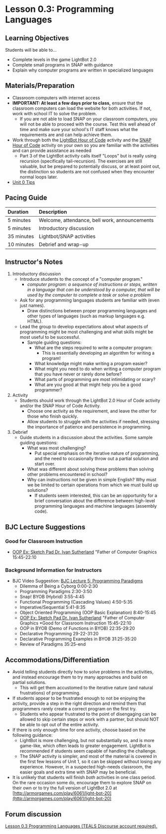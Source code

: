 # Lesson 0.3: Programming Languages

## Learning Objectives

Students will be able to...

* Complete levels in the game LightBot 2.0
* Complete small programs in SNAP with guidance
* Explain why computer programs are written in specialized languages

## Materials/Preparation

* Classroom computers with internet access
* **IMPORTANT: At least a few days prior to class,** ensure that the classroom computers can load the website for both activities.  If not, work with school IT to solve the problem.
  * If you are not able to load SNAP on your classroom computers, you will not be able to proceed with the course.  Test this well ahead of time and make sure your school's IT staff knows what the requirements are and can help achieve them.
* Work through both the [LightBot Hour of Code](http://lightbot.com/hour-of-code.html) activity and the [SNAP Hour of Code](https://bjc.edc.org/hourofcode/#1) activity on your own so you are familiar with the activities and can provide assistance as needed
  * Part 3 of the LightBot activity calls itself "Loops" but is really using recursion \(specifically tail-recursion\). The exercises are still valuable, but be prepared to potentially discuss, or at least point out, the distinction so students are not confused when they encounter normal loops later.
* [Unit 0 Tips](https://github.com/doingweb/introduction-to-computer-science/tree/2be097d7d27009602b7796d96f71602e46923ac4/unit_0_tips.md)

## Pacing Guide

| Duration | Description |
| :--- | :--- |
| 5 minutes | Welcome, attendance, bell work, announcements |
| 5 minutes | Introductory discussion |
| 35 minutes | Lightbot/SNAP activities |
| 10 minutes | Debrief and wrap-up |

## Instructor's Notes

1. Introductory discussion
   * Introduce students to the concept of a "computer program."
     * _computer program: a sequence of instructions or steps, written in a language that can be understood by a computer, that will be used by the computer to complete a task or solve a problem_
   * Ask for any programming languages students are familiar with \(even just names\).
     * Draw distinctions between proper programming languages and other types of languages \(such as markup languages e.g. HTML\).
   * Lead the group to develop expectations about what aspects of programming might be most challenging and what skills might be most useful to be successful.
     * Sample guiding questions:
       * What are the steps required to write a computer program:
         * This is essentially developing an algorithm for writing a program!
       * What knowledge might make writing a program easier?
       * What might you need to do when writing a computer program that you have never or rarely done before?
       * What parts of programming are most intimidating or scary?
       * What are you good at that might help you be a good programmer?
2. Activity
   * Students should work through the LightBot 2.0 Hour of Code activity and/or the SNAP Hour of Code Activity.
     * Choose one activity as the requirement, and leave the other for those who finish quickly.
     * Allow students to struggle with the activities if needed, stressing the importance of patience and persistence in programming.
3. Debrief
   * Guide students in a discussion about the activities. Some sample guiding questions:
     * What was most challenging?
       * Put special emphasis on the iterative nature of programming, and the need to occasionally throw out a partial solution and start over.
     * What was different about solving these problems than solving other problems encountered in school?
     * Why can instructions not be given in simple English? Why must we be limited to certain operations from which we must build up solutions?
       * If students seem interested, this can be an opportunity for a brief conversation about the difference between high-level programming languages and machine languages \(assembly code\).

## BJC Lecture Suggestions

### Good for Classroom Instruction

* [OOP Ex: Sketch Pad Dr. Ivan Sutherland](http://www.youtube.com/watch?v=_4ScHcLvQnw&t=15m45s) "Father of Computer Graphics  15:45-22:10

### Background Information for Instructors

* BJC Video Suggestion: [BJC Lecture 5: Programming Paradigms](https://www.youtube.com/watch?v=_4ScHcLvQnw)
  * Dilemma of Being a Cyborg 0:00-2:30
  * Programming Paradigms 2:30-3:50
  * Snap! BYOB \(Hybrid\) 3:55-4:45
  * Functional Programming \(Cascading Values\) 4:50-5:35
  * Imperative/Sequential 5:41-8:35
  * Object Oriented Programming \(OOP Basic Explanation\) 8:40-15:45
  * [OOP Ex: Sketch Pad Dr. Ivan Sutherland](http://www.youtube.com/watch?v=_4ScHcLvQnw&t=15m45s) "Father of Computer Graphics \*Good for Classroom Instruction 15:45-22:10
  * OOP in BYOB \(Demo of Functions in BYOB\) 22:35-29:20
  * Declarative Programming 29-22-31:20
  * Declarative Programming Examples in BYOB 31:25-35:20
  * Review of Paradigms 35:25-end

## Accommodations/Differentiation

* Avoid telling students directly how to solve problems in the activities, and instead encourage them to try many approaches and build on partial solutions.
  * This will get them accustomed to the iterative nature \(and natural frustrations\) of programming.
* If students appear to be frustrated enough to not be enjoying the activity, provide a step in the right direction and remind them that programmers rarely create a correct program on the first try.
  * Students who appear frustrated to the point of disengaging can be allowed to skip certain steps or work with a partner, but should NOT be able to opt out of the entire activity.
* If there is only enough time for one activity, choose based on the following guidance:
  * LightBot is more challenging, but not substantially so, and is more game-like, which often leads to greater engagement.  LightBot is recommended if students seem capable of handling the challenge.
  * The SNAP activity is simpler, and most of the material is covered in the first few lessons of Unit 1, so it can be skipped without losing any experience.  However, in a suspected high-needs classroom, the easier goals and extra time with SNAP may be beneficial.
* It is unlikely that students will finish _both_ activities in one class period.  On the rare occasion some do, encourage them to explore SNAP on their own or to try the full version of LightBot 2.0 at [http://armorgames.com/play/6061/light-bot-20](http://armorgames.com/play/6061/light-bot-20)

## Forum discussion

 [Lesson 0.3 Programming Languages \(TEALS Discourse account required\).](http://forums.tealsk12.org/c/unit-0-beginnings/lesson-0-3-programming-languages)

